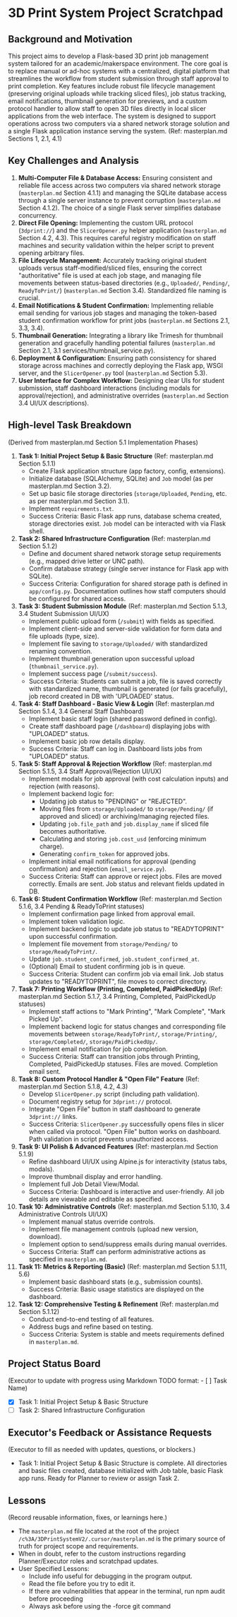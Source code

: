 # 3D Print System Project Scratchpad

## Background and Motivation
This project aims to develop a Flask-based 3D print job management system tailored for an academic/makerspace environment. The core goal is to replace manual or ad-hoc systems with a centralized, digital platform that streamlines the workflow from student submission through staff approval to print completion. Key features include robust file lifecycle management (preserving original uploads while tracking sliced files), job status tracking, email notifications, thumbnail generation for previews, and a custom protocol handler to allow staff to open 3D files directly in local slicer applications from the web interface. The system is designed to support operations across two computers via a shared network storage solution and a single Flask application instance serving the system. (Ref: masterplan.md Sections 1, 2.1, 4.1)

## Key Challenges and Analysis
1.  **Multi-Computer File & Database Access:** Ensuring consistent and reliable file access across two computers via shared network storage (`masterplan.md` Section 4.1.1) and managing the SQLite database access through a single server instance to prevent corruption (`masterplan.md` Section 4.1.2). The choice of a single Flask server simplifies database concurrency.
2.  **Direct File Opening:** Implementing the custom URL protocol (`3dprint://`) and the `SlicerOpener.py` helper application (`masterplan.md` Section 4.2, 4.3). This requires careful registry modification on staff machines and security validation within the helper script to prevent opening arbitrary files.
3.  **File Lifecycle Management:** Accurately tracking original student uploads versus staff-modified/sliced files, ensuring the correct "authoritative" file is used at each job stage, and managing file movements between status-based directories (e.g., `Uploaded/`, `Pending/`, `ReadyToPrint/`) (`masterplan.md` Section 3.4). Standardized file naming is crucial.
4.  **Email Notifications & Student Confirmation:** Implementing reliable email sending for various job stages and managing the token-based student confirmation workflow for print jobs (`masterplan.md` Sections 2.1, 3.3, 3.4).
5.  **Thumbnail Generation:** Integrating a library like Trimesh for thumbnail generation and gracefully handling potential failures (`masterplan.md` Section 2.1, 3.1 services/thumbnail_service.py).
6.  **Deployment & Configuration:** Ensuring path consistency for shared storage across machines and correctly deploying the Flask app, WSGI server, and the `SlicerOpener.py` tool (`masterplan.md` Section 5.3).
7.  **User Interface for Complex Workflow:** Designing clear UIs for student submission, staff dashboard interactions (including modals for approval/rejection), and administrative overrides (`masterplan.md` Section 3.4 UI/UX descriptions).

## High-level Task Breakdown
(Derived from masterplan.md Section 5.1 Implementation Phases)

1.  **Task 1: Initial Project Setup & Basic Structure** (Ref: masterplan.md Section 5.1.1)
    *   Create Flask application structure (app factory, config, extensions).
    *   Initialize database (SQLAlchemy, SQLite) and `Job` model (as per masterplan.md Section 3.2).
    *   Set up basic file storage directories (`storage/Uploaded`, `Pending`, etc. as per masterplan.md Section 3.1).
    *   Implement `requirements.txt`.
    *   Success Criteria: Basic Flask app runs, database schema created, storage directories exist. `Job` model can be interacted with via Flask shell.
2.  **Task 2: Shared Infrastructure Configuration** (Ref: masterplan.md Section 5.1.2)
    *   Define and document shared network storage setup requirements (e.g., mapped drive letter or UNC path).
    *   Confirm database strategy (single server instance for Flask app with SQLite).
    *   Success Criteria: Configuration for shared storage path is defined in `app/config.py`. Documentation outlines how staff computers should be configured for shared access.
3.  **Task 3: Student Submission Module** (Ref: masterplan.md Section 5.1.3, 3.4 Student Submission UI/UX)
    *   Implement public upload form (`/submit`) with fields as specified.
    *   Implement client-side and server-side validation for form data and file uploads (type, size).
    *   Implement file saving to `storage/Uploaded/` with standardized renaming convention.
    *   Implement thumbnail generation upon successful upload (`thumbnail_service.py`).
    *   Implement success page (`/submit/success`).
    *   Success Criteria: Students can submit a job, file is saved correctly with standardized name, thumbnail is generated (or fails gracefully), job record created in DB with 'UPLOADED' status.
4.  **Task 4: Staff Dashboard - Basic View & Login** (Ref: masterplan.md Section 5.1.4, 3.4 General Staff Dashboard)
    *   Implement basic staff login (shared password defined in config).
    *   Create staff dashboard page (`/dashboard`) displaying jobs with "UPLOADED" status.
    *   Implement basic job row details display.
    *   Success Criteria: Staff can log in. Dashboard lists jobs from "UPLOADED" status.
5.  **Task 5: Staff Approval & Rejection Workflow** (Ref: masterplan.md Section 5.1.5, 3.4 Staff Approval/Rejection UI/UX)
    *   Implement modals for job approval (with cost calculation inputs) and rejection (with reasons).
    *   Implement backend logic for:
        *   Updating job status to "PENDING" or "REJECTED".
        *   Moving files from `storage/Uploaded/` to `storage/Pending/` (if approved and sliced) or archiving/managing rejected files.
        *   Updating `job.file_path` and `job.display_name` if sliced file becomes authoritative.
        *   Calculating and storing `job.cost_usd` (enforcing minimum charge).
        *   Generating `confirm_token` for approved jobs.
    *   Implement initial email notifications for approval (pending confirmation) and rejection (`email_service.py`).
    *   Success Criteria: Staff can approve or reject jobs. Files are moved correctly. Emails are sent. Job status and relevant fields updated in DB.
6.  **Task 6: Student Confirmation Workflow** (Ref: masterplan.md Section 5.1.6, 3.4 Pending & ReadyToPrint statuses)
    *   Implement confirmation page linked from approval email.
    *   Implement token validation logic.
    *   Implement backend logic to update job status to "READYTOPRINT" upon successful confirmation.
    *   Implement file movement from `storage/Pending/` to `storage/ReadyToPrint/`.
    *   Update `job.student_confirmed`, `job.student_confirmed_at`.
    *   (Optional) Email to student confirming job is in queue.
    *   Success Criteria: Student can confirm job via email link. Job status updates to "READYTOPRINT", file moves to correct directory.
7.  **Task 7: Printing Workflow (Printing, Completed, PaidPickedUp)** (Ref: masterplan.md Section 5.1.7, 3.4 Printing, Completed, PaidPickedUp statuses)
    *   Implement staff actions to "Mark Printing", "Mark Complete", "Mark Picked Up".
    *   Implement backend logic for status changes and corresponding file movements between `storage/ReadyToPrint/`, `storage/Printing/`, `storage/Completed/`, `storage/PaidPickedUp/`.
    *   Implement email notification for job completion.
    *   Success Criteria: Staff can transition jobs through Printing, Completed, PaidPickedUp statuses. Files are moved. Completion email sent.
8.  **Task 8: Custom Protocol Handler & "Open File" Feature** (Ref: masterplan.md Section 5.1.8, 4.2, 4.3)
    *   Develop `SlicerOpener.py` script (including path validation).
    *   Document registry setup for `3dprint://` protocol.
    *   Integrate "Open File" button in staff dashboard to generate `3dprint://` links.
    *   Success Criteria: `SlicerOpener.py` successfully opens files in slicer when called via protocol. "Open File" button works on dashboard. Path validation in script prevents unauthorized access.
9.  **Task 9: UI Polish & Advanced Features** (Ref: masterplan.md Section 5.1.9)
    *   Refine dashboard UI/UX using Alpine.js for interactivity (status tabs, modals).
    *   Improve thumbnail display and error handling.
    *   Implement full Job Detail View/Modal.
    *   Success Criteria: Dashboard is interactive and user-friendly. All job details are viewable and editable as specified.
10. **Task 10: Administrative Controls** (Ref: masterplan.md Section 5.1.10, 3.4 Administrative Controls UI/UX)
    *   Implement manual status override controls.
    *   Implement file management controls (upload new version, download).
    *   Implement option to send/suppress emails during manual overrides.
    *   Success Criteria: Staff can perform administrative actions as specified in `masterplan.md`.
11. **Task 11: Metrics & Reporting (Basic)** (Ref: masterplan.md Section 5.1.11, 5.6)
    *   Implement basic dashboard stats (e.g., submission counts).
    *   Success Criteria: Basic usage statistics are displayed on the dashboard.
12. **Task 12: Comprehensive Testing & Refinement** (Ref: masterplan.md Section 5.1.12)
    *   Conduct end-to-end testing of all features.
    *   Address bugs and refine based on testing.
    *   Success Criteria: System is stable and meets requirements defined in `masterplan.md`.

## Project Status Board
(Executor to update with progress using Markdown TODO format: - [ ] Task Name)

- [x] Task 1: Initial Project Setup & Basic Structure
- [ ] Task 2: Shared Infrastructure Configuration

## Executor's Feedback or Assistance Requests
(Executor to fill as needed with updates, questions, or blockers.)

- Task 1: Initial Project Setup & Basic Structure is complete. All directories and basic files created, database initialized with Job table, basic Flask app runs. Ready for Planner to review or assign Task 2.

## Lessons
(Record reusable information, fixes, or learnings here.)

- The `masterplan.md` file located at the root of the project `/c%3A/3DPrintSystemV2/.cursor/masterplan.md` is the primary source of truth for project scope and requirements.
- When in doubt, refer to the custom instructions regarding Planner/Executor roles and scratchpad updates.
- User Specified Lessons:
    - Include info useful for debugging in the program output.
    - Read the file before you try to edit it.
    - If there are vulnerabilities that appear in the terminal, run npm audit before proceeding
    - Always ask before using the -force git command 
